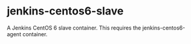 # jenkins-centos6-slave
A Jenkins CentOS 6 slave container.
This requires the jenkins-centos6-agent container.
